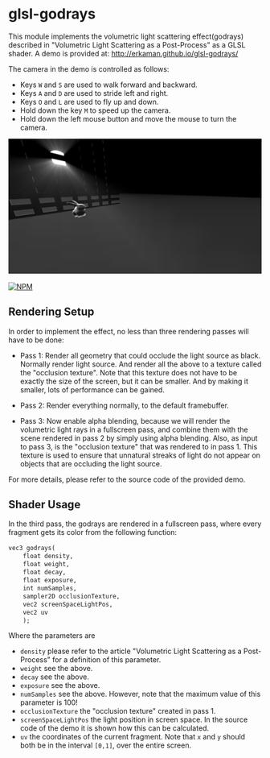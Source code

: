 # glsl-godrays

This module implements the volumetric light scattering effect(godrays) described in
"Volumetric Light Scattering as a Post-Process" as a GLSL shader. A demo
is provided at: http://erkaman.github.io/glsl-godrays/

The camera in the demo is controlled as follows:

* Keys `W` and `S` are used to walk forward and backward.
* Keys `A` and `D` are used to stride left and right.
* Keys `O` and `L` are used to fly up and down.
* Hold down the key `M` to speed up the camera.
* Hold down the left mouse button and move the mouse to turn the camera.


![text](images/scattering.png)

[![NPM](https://nodei.co/npm/glsl-godrays.png)](https://www.npmjs.com/package/glsl-godrays)

## Rendering Setup

In order to implement the effect, no less than three rendering passes will have to be done:

* Pass 1: Render all geometry that could occlude the light source as black. Normally render light source.
And render all the above to a texture called the "occlusion texture". Note that this texture
does not have to be exactly the size of the screen, but it can be smaller.
And by making it smaller, lots of performance can be gained.


* Pass 2: Render everything normally, to the default framebuffer.


* Pass 3: Now enable alpha blending, because we will render the volumetric light rays in a fullscreen pass, and
     combine them with the scene rendered in pass 2 by simply using alpha blending. Also, as input to pass 3, is the "occlusion texture" that was rendered to in pass 1. This texture is used to
     ensure that unnatural streaks of light do not appear on objects that are occluding the light source.

For more details, please refer to the source code of the provided demo.

## Shader Usage

In the third pass, the godrays are rendered in a fullscreen pass, where every fragment
gets its color from the following function:

```
vec3 godrays(
    float density,
    float weight,
    float decay,
    float exposure,
    int numSamples,
    sampler2D occlusionTexture,
    vec2 screenSpaceLightPos,
    vec2 uv
    );
   ```

Where the parameters are

* `density` please refer to the article "Volumetric Light Scattering as a Post-Process" for a definition of this parameter.
* `weight` see the above.
* `decay` see the above.
* `exposure` see the above.
* `numSamples` see the above. However, note that the maximum value of this parameter is 100!
* `occlusionTexture` the "occlusion texture" created in pass 1.
* `screenSpaceLightPos` the light position in screen space. In the source code of the demo it is shown how this can be calculated.
* `uv` the coordinates of the current fragment. Note that `x` and `y` should both be in the interval
`[0,1]`, over the entire screen.